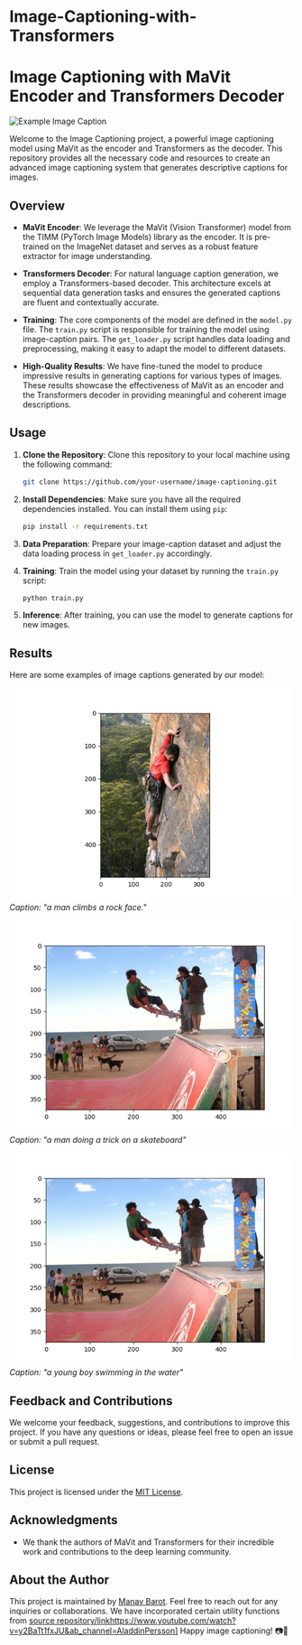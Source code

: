 # Image-Captioning-with-Transformers

# Image Captioning with MaVit Encoder and Transformers Decoder

![Example Image Caption](Output/imagecaptioning.jpg)

Welcome to the Image Captioning project, a powerful image captioning model using MaVit as the encoder and Transformers as the decoder. This repository provides all the necessary code and resources to create an advanced image captioning system that generates descriptive captions for images.

## Overview

- **MaVit Encoder**: We leverage the MaVit (Vision Transformer) model from the TIMM (PyTorch Image Models) library as the encoder. It is pre-trained on the ImageNet dataset and serves as a robust feature extractor for image understanding.

- **Transformers Decoder**: For natural language caption generation, we employ a Transformers-based decoder. This architecture excels at sequential data generation tasks and ensures the generated captions are fluent and contextually accurate.

- **Training**: The core components of the model are defined in the `model.py` file. The `train.py` script is responsible for training the model using image-caption pairs. The `get_loader.py` script handles data loading and preprocessing, making it easy to adapt the model to different datasets.

- **High-Quality Results**: We have fine-tuned the model to produce impressive results in generating captions for various types of images. These results showcase the effectiveness of MaVit as an encoder and the Transformers decoder in providing meaningful and coherent image descriptions.

## Usage

1. **Clone the Repository**: Clone this repository to your local machine using the following command:

    ```bash
    git clone https://github.com/your-username/image-captioning.git
    ```

2. **Install Dependencies**: Make sure you have all the required dependencies installed. You can install them using `pip`:

    ```bash
    pip install -r requirements.txt
    ```

3. **Data Preparation**: Prepare your image-caption dataset and adjust the data loading process in `get_loader.py` accordingly.

4. **Training**: Train the model using your dataset by running the `train.py` script:

    ```bash
    python train.py
    ```

5. **Inference**: After training, you can use the model to generate captions for new images.

## Results

Here are some examples of image captions generated by our model:

![Result 1](Output/image1.png)
*Caption: "a man climbs a rock face."*

![Result 2](Output/image2.png)
*Caption: "a man doing a trick on a skateboard"*

![Result 3](Output/image2.png)
*Caption: "a young boy swimming in the water"*

## Feedback and Contributions

We welcome your feedback, suggestions, and contributions to improve this project. If you have any questions or ideas, please feel free to open an issue or submit a pull request.

## License

This project is licensed under the [MIT License](LICENSE).

## Acknowledgments

- We thank the authors of MaVit and Transformers for their incredible work and contributions to the deep learning community.

## About the Author

This project is maintained by [Manav Barot](https://github.com/themnvrao76). Feel free to reach out for any inquiries or collaborations.
We have incorporated certain utility functions from [source repository/link](https://www.youtube.com/watch?v=y2BaTt1fxJU&ab_channel=AladdinPersson)https://www.youtube.com/watch?v=y2BaTt1fxJU&ab_channel=AladdinPersson]
Happy image captioning! 📷📝
